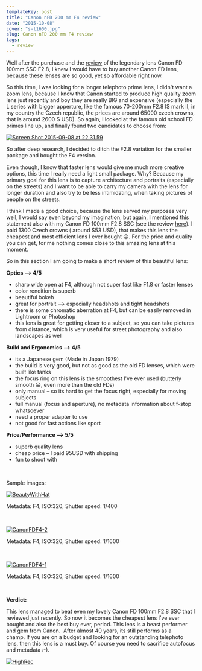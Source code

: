 ```yaml
---
templateKey: post
title: "Canon nFD 200 mm F4 review"
date: "2015-10-08"
cover: "s-l1600.jpg"
slug: Canon nFD 200 mm F4 review
tags:
  - review
---
```


Well after the purchase and the [review](http://haihanguyen.eu/?p=303) of the legendary lens Canon FD 100mm SSC F2.8, I knew I would have to buy another Canon FD lens, because these lenses are so good, yet so affordable right now.

So this time, I was looking for a longer telephoto prime lens, I didn't want a zoom lens, because I know that Canon started to produce high quality zoom lens just recently and boy they are really BIG and expensive (especially the L series with bigger apperture, like the famous 70-200mm F2.8 IS mark II, in my country the Czech republic, the prices are around 65000 czech crowns, that is around 2600 $ USD). So again, I looked at the famous old school FD primes line up, and finally found two candidates to choose from:

[![Screen Shot 2015-09-08 at 22.31.59](images/Screen-Shot-2015-09-08-at-22.31.59.png)](http://haihanguyen.eu/wp-content/uploads/2015/09/Screen-Shot-2015-09-08-at-22.31.59.png)

So after deep research, I decided to ditch the F2.8 variation for the smaller package and bought the F4 version.

Even though, I know that faster lens would give me much more creative options, this time I really need a light small package. Why? Because my primary goal for this lens is to capture architecture and portraits (especially on the streets) and I want to be able to carry my camera with the lens for longer duration and also try to be less intimidating, when taking pictures of people on the streets.

I think I made a good choice, because the lens served my purposes very well, I would say even beyond my imagination, but again, I mentioned this statement also with my Canon FD 100mm F2.8 SSC (see the review [here](http://haihanguyen.eu/?p=303)). I paid 1300 Czech crowns ( around $53 USD), that makes this lens the cheapest and most efficient lens I ever bought 😀. For the price and quality you can get, for me nothing comes close to this amazing lens at this moment.

So in this section I am going to make a short review of this beautiful lens:

**Optics —-> 4/5**

- sharp wide open at F4, although not super fast like F1.8 or faster lenses
- color rendition is superb
- beautiful bokeh
- great for portrait –> especially headshots and tight headshots
- there is some chromatic aberration at F4, but can be easily removed in Lightroom or Photoshop
- this lens is great for getting closer to a subject, so you can take pictures from distance, which is very useful for street photography and also landscapes as well

**Build and Ergonomics —-> 4/5**

- its a Japanese gem (Made in Japan 1979)
- the build is very good, but not as good as the old FD lenses, which were built like tanks
- the focus ring on this lens is the smoothest I've ever used (butterly smooth 😀, even more than the old FDs)
- only manual – so its hard to get the focus right, especially for moving subjects
- full manual (focus and aperture), no metadata information about f-stop whatsoever
- need a proper adapter to use
- not good for fast actions like sport

**Price/Performance —-> 5/5**

- superb quality lens
- cheap price – I paid 95USD with shipping
- fun to shoot with

 

Sample images:

[![BeautyWithHat](images/2c0-11-1024x683.jpg)](http://haihanguyen.eu/wp-content/uploads/2015/08/2c0-11.jpg)

Metadata: F4, ISO:320, Shutter speed: 1/400

 

[![CanonFDF4-2](images/CanonFDF4-2-1024x683.jpg)](http://haihanguyen.eu/wp-content/uploads/2015/10/CanonFDF4-2.jpg)

Metadata: F4, ISO:320, Shutter speed: 1/1600

 

[![CanonFDF4-1](images/CanonFDF4-1-1024x683.jpg)](http://haihanguyen.eu/wp-content/uploads/2015/10/CanonFDF4-1.jpg)

Metadata: F4, ISO:320, Shutter speed: 1/1600

 

**Verdict:**

This lens managed to beat even my lovely Canon FD 100mm F2.8 SSC that I reviewed just recently. So now it becomes the cheapest lens I’ve ever bought and also the best buy ever, period. This lens is a beast performer and gem from Canon.  After almost 40 years, its still performs as a champ. If you are on a budget and looking for an outstanding telephoto lens, then this lens is a must buy. Of course you need to sacrifice autofocus and metadata :-).

[![HighRec](images/HighRec.png)](http://haihanguyen.eu/wp-content/uploads/2015/08/HighRec.png)
